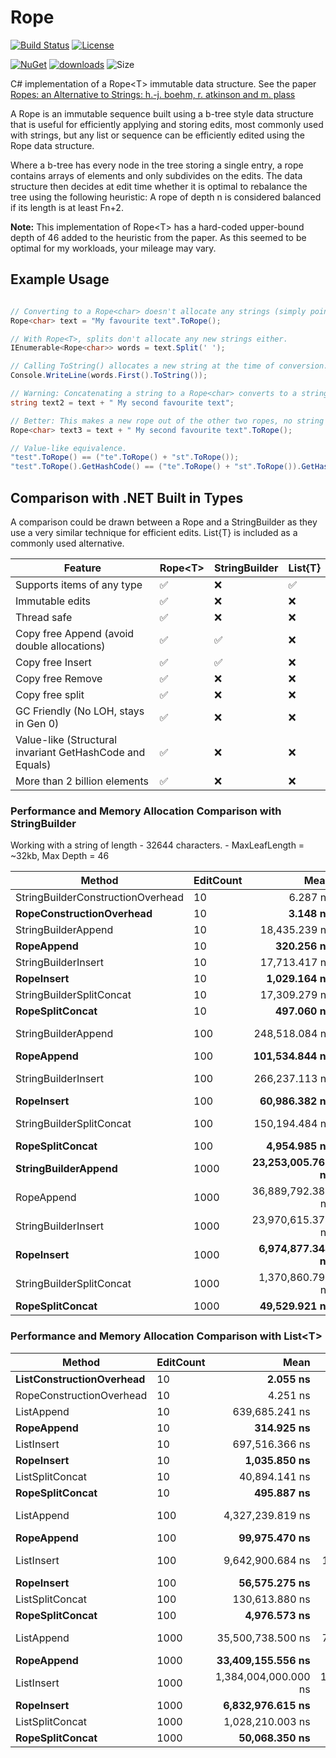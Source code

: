 # Rope

[![Build Status](https://github.com/FlatlinerDOA/Rope/actions/workflows/dotnet.yml/badge.svg)](https://github.com/FlatlinerDOA/Rope/actions)
[![License](https://img.shields.io/github/license/FlatlinerDOA/Rope.svg)](https://github.com/FlatlinerDOA/Rope/LICENSE)


[![NuGet](https://img.shields.io/nuget/v/FlatlinerDOA.Rope.svg)](https://www.nuget.org/packages/FlatlinerDOA.Rope)
[![downloads](https://img.shields.io/nuget/dt/FlatlinerDOA.Rope)](https://www.nuget.org/packages/FlatlinerDOA.Rope)
![Size](https://img.shields.io/github/repo-size/FlatlinerDOA/Rope.svg) 

C# implementation of a Rope&lt;T&gt; immutable data structure. See the paper [Ropes: an Alternative to Strings: h.-j. boehm, r. atkinson and m. plass](https://www.cs.rit.edu/usr/local/pub/jeh/courses/QUARTERS/FP/Labs/CedarRope/rope-paper.pdf)

A Rope is an immutable sequence built using a b-tree style data structure that is useful for efficiently applying and storing edits, most commonly used with strings, but any list or sequence can be efficiently edited using the Rope data structure.

Where a b-tree has every node in the tree storing a single entry, a rope contains arrays of elements and only subdivides on the edits. The data structure then decides at edit time whether it is optimal to rebalance the tree using the following heuristic:
A rope of depth n is considered balanced if its length is at least Fn+2.

**Note:** This implementation of Rope&lt;T&gt; has a hard-coded upper-bound depth of 46 added to the heuristic from the paper. As this seemed to be optimal for my workloads, your mileage may vary.

## Example Usage
```csharp

// Converting to a Rope<char> doesn't allocate any strings (simply points to the original memory).
Rope<char> text = "My favourite text".ToRope();

// With Rope<T>, splits don't allocate any new strings either.
IEnumerable<Rope<char>> words = text.Split(' '); 

// Calling ToString() allocates a new string at the time of conversion.
Console.WriteLine(words.First().ToString()); 

// Warning: Concatenating a string to a Rope<char> converts to a string (allocating memory).
string text2 = text + " My second favourite text";

// Better: This makes a new rope out of the other two ropes, no string allocations or copies.
Rope<char> text3 = text + " My second favourite text".ToRope();

// Value-like equivalence.
"test".ToRope() == ("te".ToRope() + "st".ToRope());
"test".ToRope().GetHashCode() == ("te".ToRope() + "st".ToRope()).GetHashCode();

```

## Comparison with .NET Built in Types
A comparison could be drawn between a Rope and a StringBuilder as they use a very similar technique for efficient edits. List{T} is included as a commonly used alternative.

|Feature|Rope&lt;T&gt;|StringBuilder|List{T}|
|-------|-------------|-------------|-------|
|Supports items of any type| ✅ |❌|✅|
|Immutable edits| ✅ |❌|❌|
|Thread safe| ✅ |❌|❌|
|Copy free Append (avoid double allocations)| ✅ |✅|❌|
|Copy free Insert| ✅ |✅|❌|
|Copy free Remove| ✅ |❌|❌|
|Copy free split| ✅ |❌|❌|
|GC Friendly (No LOH, stays in Gen 0)| ✅ |❌|❌|
|Value-like (Structural invariant GetHashCode and Equals)| ✅ |❌|❌|
|More than 2 billion elements|✅ |❌|❌|


### Performance and Memory Allocation Comparison with StringBuilder
Working with a string of length - 32644 characters. - MaxLeafLength = ~32kb, Max Depth = 46

| Method                            | EditCount | Mean              | Error           | StdDev            | Gen0      | Gen1      | Gen2      | Allocated  |
|---------------------------------- |---------- |------------------:|----------------:|------------------:|----------:|----------:|----------:|-----------:|
| StringBuilderConstructionOverhead | 10        |          6.287 ns |       0.0286 ns |         0.0267 ns |    0.0062 |         - |         - |      104 B |
| **RopeConstructionOverhead**          | 10        |          **3.148 ns** |       0.0574 ns |         0.0509 ns |    0.0033 |         - |         - |       56 B |
| StringBuilderAppend               | 10        |     18,435.239 ns |     155.9500 ns |       138.2456 ns |   42.9688 |   31.2195 |         - |   721160 B |
| **RopeAppend**                        | 10        |        **320.256 ns** |       1.5778 ns |         1.4759 ns |    0.0367 |         - |         - |      616 B |
| StringBuilderInsert               | 10        |     17,713.417 ns |     135.1035 ns |       119.7658 ns |   42.9688 |   27.3438 |         - |   721160 B |
| **RopeInsert**                        | 10        |     **1,029.164 ns** |       4.6957 ns |         3.9211 ns |    0.1659 |         - |         - |     2800 B |
| StringBuilderSplitConcat          | 10        |     17,309.279 ns |     174.0315 ns |       145.3242 ns |   23.4680 |   11.7188 |         - |   393720 B |
| **RopeSplitConcat**                   | 10        |        **497.060 ns** |       5.6149 ns |         5.2522 ns |    0.2003 |         - |         - |     3360 B |
| StringBuilderAppend               | 100       |    248,518.084 ns |   3,957.1789 ns |     3,507.9361 ns |  394.5313 |  382.5684 |         - |  6621560 B |
| **RopeAppend**                        | 100       |    **101,534.844 ns** |     522.2283 ns |       488.4927 ns |    1.7090 |         - |         - |    28616 B |
| StringBuilderInsert               | 100       |    266,237.113 ns |   2,442.1090 ns |     1,906.6381 ns |  394.5313 |  378.9063 |         - |  6621560 B |
| **RopeInsert**                        | 100       |     **60,986.382 ns** |     618.3227 ns |       578.3795 ns |    1.5869 |         - |         - |    28000 B |
| StringBuilderSplitConcat          | 100       |    150,194.484 ns |     853.9897 ns |       713.1201 ns |  199.9512 |   99.8535 |         - |  3347160 B |
| **RopeSplitConcat**                   | 100       |      **4,954.985 ns** |      42.5025 ns |        39.7569 ns |    2.0065 |         - |         - |    33600 B |
| **StringBuilderAppend**               | 1000      | **23,253,005.762 ns** | 455,215.5801 ns |   708,715.8160 ns | 5437.5000 | 5406.2500 | 1625.0000 | 65637897 B |
| RopeAppend                        | 1000      | 36,889,792.381 ns |  63,924.1700 ns |    59,794.7083 ns |   71.4286 |         - |         - |  1630469 B |
| StringBuilderInsert               | 1000      | 23,970,615.375 ns | 504,814.8015 ns | 1,488,457.8320 ns | 5437.5000 | 5406.2500 | 1625.0000 | 65627392 B |
| **RopeInsert**                        | 1000      |  **6,974,877.344 ns** |  35,621.1530 ns |    33,320.0486 ns |   15.6250 |         - |         - |   280003 B |
| StringBuilderSplitConcat          | 1000      |  1,370,860.798 ns |   9,566.2053 ns |     8,480.1918 ns | 1962.8906 |  494.1406 |  125.0000 | 32881603 B |
| **RopeSplitConcat**                   | 1000      |     **49,529.921 ns** |     305.8306 ns |       286.0741 ns |   20.0806 |         - |         - |   336000 B |


### Performance and Memory Allocation Comparison with List&lt;T&gt;

| Method                   | EditCount | Mean                 | Error              | StdDev             | Median               | Gen0      | Gen1      | Gen2      | Allocated   |
|------------------------- |---------- |---------------------:|-------------------:|-------------------:|---------------------:|----------:|----------:|----------:|------------:|
| **ListConstructionOverhead** | 10        |             **2.055 ns** |          0.0171 ns |          0.0152 ns |             2.053 ns |    0.0019 |         - |         - |        32 B |
| RopeConstructionOverhead | 10        |             4.251 ns |          0.0569 ns |          0.0532 ns |             4.247 ns |    0.0033 |         - |         - |        56 B |
| ListAppend               | 10        |       639,685.241 ns |     12,731.1602 ns |     36,116.1824 ns |       657,253.125 ns |  499.0234 |  499.0234 |  499.0234 |   2036400 B |
| **RopeAppend**               | 10        |           **314.925 ns** |          1.9199 ns |          1.7959 ns |           315.212 ns |    0.0367 |         - |         - |       616 B |
| ListInsert               | 10        |       697,516.366 ns |     13,947.9572 ns |     33,951.2555 ns |       710,541.309 ns |  499.0234 |  499.0234 |  499.0234 |   2036400 B |
| **RopeInsert**               | 10        |         **1,035.850 ns** |          5.2297 ns |          4.8919 ns |         1,036.755 ns |    0.1659 |         - |         - |      2800 B |
| ListSplitConcat          | 10        |        40,894.141 ns |        808.1061 ns |      1,393.9433 ns |        40,832.120 ns |   41.6260 |   41.6260 |   41.6260 |    197134 B |
| **RopeSplitConcat**          | 10        |           **495.887 ns** |          3.2931 ns |          3.0803 ns |           496.075 ns |    0.2003 |         - |         - |      3360 B |
| ListAppend               | 100       |     4,327,239.819 ns |     86,425.0487 ns |    200,303.1922 ns |     4,335,406.250 ns |  742.1875 |  742.1875 |  742.1875 |  16748870 B |
| **RopeAppend**               | 100       |        **99,975.470 ns** |        354.2195 ns |        295.7894 ns |       100,077.271 ns |    1.7090 |         - |         - |     28616 B |
| ListInsert               | 100       |     9,642,900.684 ns |    184,668.9310 ns |    181,369.5827 ns |     9,663,835.156 ns |  734.3750 |  734.3750 |  734.3750 |  16748871 B |
| **RopeInsert**               | 100       |        **56,575.275 ns** |        334.5869 ns |        312.9728 ns |        56,558.954 ns |    1.6479 |         - |         - |     28000 B |
| ListSplitConcat          | 100       |       130,613.880 ns |      1,357.2378 ns |      1,269.5611 ns |       130,283.618 ns |   41.5039 |   41.5039 |   41.5039 |    197134 B |
| **RopeSplitConcat**          | 100       |         **4,976.573 ns** |         42.9692 ns |         40.1934 ns |         4,988.638 ns |    2.0065 |         - |         - |     33600 B |
| ListAppend               | 1000      |    35,500,738.500 ns |    720,812.8811 ns |  2,125,333.0432 ns |    35,504,653.571 ns | 3928.5714 | 3928.5714 | 3928.5714 | 134448581 B |
| **RopeAppend**               | 1000      |    **33,409,155.556 ns** |     85,742.3985 ns |     80,203.4927 ns |    33,411,353.333 ns |   66.6667 |         - |         - |   1523339 B |
| ListInsert               | 1000      | 1,384,004,000.000 ns | 13,382,115.3563 ns | 11,174,672.4015 ns | 1,385,487,300.000 ns | 3000.0000 | 3000.0000 | 3000.0000 | 134448640 B |
| **RopeInsert**               | 1000      |     **6,832,976.615 ns** |     80,962.1713 ns |     75,732.0653 ns |     6,874,546.875 ns |   15.6250 |         - |         - |    280003 B |
| ListSplitConcat          | 1000      |     1,028,210.003 ns |      3,725.0938 ns |      3,302.1986 ns |     1,027,935.254 ns |   41.0156 |   41.0156 |   41.0156 |    197135 B |
| **RopeSplitConcat**          | 1000      |        **50,068.350 ns** |        279.3499 ns |        261.3041 ns |        50,064.090 ns |   20.0806 |         - |         - |    336000 B |